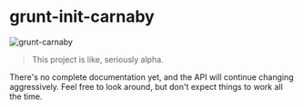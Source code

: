 # grunt-init-carnaby

![grunt-carnaby](https://raw.github.com/elgrancalavera/grunt-carnaby/master/img/carnaby.png)

> This project is like, seriously alpha.

There's no complete documentation yet, and the API will continue changing aggressively. Feel free to look around, but don't expect things to work all the time.


